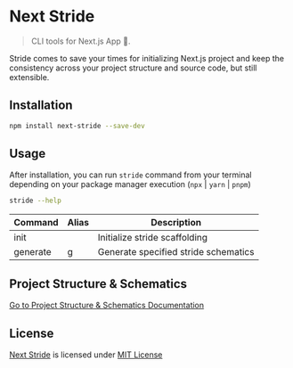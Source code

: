 # Next Stride

> CLI tools for Next.js App 🚀. 

Stride comes to save your times for initializing Next.js project and keep the consistency across your project structure and source code, but still extensible. 

## Installation

```bash
npm install next-stride --save-dev
```

## Usage

After installation, you can run `stride` command from your terminal depending on your package manager execution (`npx` | `yarn` | `pnpm`)

```bash
stride --help
```

| Command      | Alias  | Description                          |
| ------------ | ------ | ------------------------------------ |
| init         |        | Initialize stride scaffolding        |
| generate     | g      | Generate specified stride schematics |

## Project Structure & Schematics

[Go to Project Structure & Schematics Documentation](https://github.com/DJaegerScript/next-stride/blob/main/DOCUMENTATION.md)

## License
[Next Stride](https://github.com/DJaegerScript/next-stride) is licensed under [MIT License](https://github.com/DJaegerScript/next-stride/blob/main/license)
